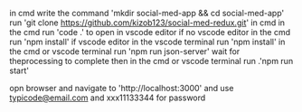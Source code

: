 in cmd write the command 'mkdir social-med-app && cd social-med-app'
run 'git clone https://github.com/kizob123/social-med-redux.git' in cmd
in the cmd run 'code .' to open in vscode editor
if no vscode editor in the cmd run 'npm install'
if vscode editor in the vscode terminal run 'npm install'
in the cmd or vscode terminal run 'npm run json-server'
wait for theprocessing to complete then
in the cmd or vscode terminal run .'npm run start'

opn browser and navigate to 'http://localhost:3000' 
and use typicode@email.com and xxx11133344 for password

